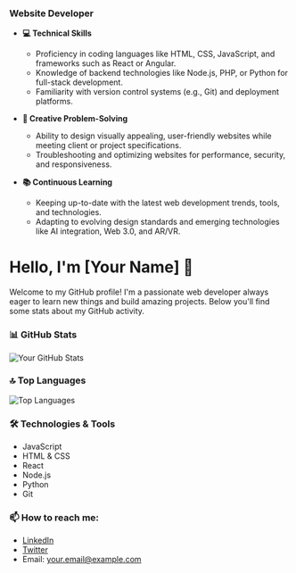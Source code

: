 ### Website Developer

- **💻 Technical Skills**  
  - Proficiency in coding languages like HTML, CSS, JavaScript, and frameworks such as React or Angular.  
  - Knowledge of backend technologies like Node.js, PHP, or Python for full-stack development.  
  - Familiarity with version control systems (e.g., Git) and deployment platforms.

- **🧠 Creative Problem-Solving**  
  - Ability to design visually appealing, user-friendly websites while meeting client or project specifications.  
  - Troubleshooting and optimizing websites for performance, security, and responsiveness.

- **📚 Continuous Learning**  
  - Keeping up-to-date with the latest web development trends, tools, and technologies.  
  - Adapting to evolving design standards and emerging technologies like AI integration, Web 3.0, and AR/VR.

# Hello, I'm [Your Name] 👋

Welcome to my GitHub profile! I'm a passionate web developer always eager to learn new things and build amazing projects. Below you'll find some stats about my GitHub activity.

### 📊 GitHub Stats
![Your GitHub Stats](https://github-readme-stats.vercel.app/api?username=YOUR_USERNAME&show_icons=true&theme=radical)

### 🔝 Top Languages
![Top Languages](https://github-readme-stats.vercel.app/api/top-langs/?username=YOUR_USERNAME&layout=compact&theme=radical)

### 🛠️ Technologies & Tools
- JavaScript
- HTML & CSS
- React
- Node.js
- Python
- Git

### 📫 How to reach me:
- [LinkedIn](https://www.linkedin.com/in/YOUR_LINKEDIN)
- [Twitter](https://twitter.com/YOUR_TWITTER)
- Email: your.email@example.com

<!-- Add more sections as needed -->
